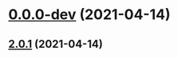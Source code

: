# [0.0.0-dev](https://github.com/AlexRogalskiy/github-action-coverage-reporter/compare/v2.0.1...v0.0.0-dev) (2021-04-14)

## [2.0.1](https://github.com/AlexRogalskiy/github-action-coverage-reporter/compare/2.0.1...v2.0.1) (2021-04-14)
